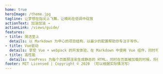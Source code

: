 ```yaml
---
home: true
heroImage: /theme.jpg
tagline: 让梦想在指尖上飞舞，让精彩在低调中绽放
actionText: 加油加油 →
actionLink: /views/guide/
features:
- title: 简洁至上
  details: 以 Markdown 为中心的项目结构，以最少的配置帮助你专注于写作。
- title: Vue驱动
  details: 享受 Vue + webpack 的开发体验，在 Markdown 中使用 Vue 组件，同时可以使用 Vue 来开发自定义主题。
- title: 高性能
  details: VuePress 为每个页面预渲染生成静态的 HTML，同时在页面被加载的时候，将作为 SPA 运行。
footer: MIT Licensed | Copyright © 2020 （可以根据实际情况写）
---
```

<div></div>